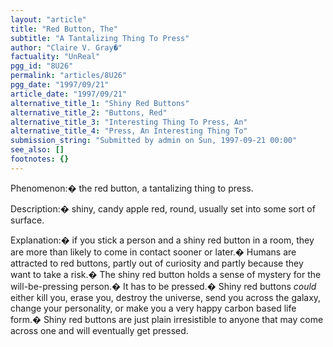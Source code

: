 ```yaml
---
layout: "article"
title: "Red Button, The"
subtitle: "A Tantalizing Thing To Press"
author: "Claire V. Gray�"
factuality: "UnReal"
pgg_id: "8U26"
permalink: "articles/8U26"
pgg_date: "1997/09/21"
article_date: "1997/09/21"
alternative_title_1: "Shiny Red Buttons"
alternative_title_2: "Buttons, Red"
alternative_title_3: "Interesting Thing To Press, An"
alternative_title_4: "Press, An Interesting Thing To"
submission_string: "Submitted by admin on Sun, 1997-09-21 00:00"
see_also: []
footnotes: {}
---
```

<div>
<p>Phenomenon:� the red button, a tantalizing thing to press.</p>
<p>Description:� shiny, candy apple red, round, usually set into some sort of surface.</p>
<p>Explanation:� if you stick a person and a shiny red button in a room, they are more than likely to come in contact sooner or later.� Humans are attracted to red buttons, partly out of curiosity and partly because they want to take a risk.� The shiny red button holds a sense of mystery for the will-be-pressing person.� It has to be pressed.� Shiny red buttons <em>could</em> either kill you, erase you, destroy the universe, send you across the galaxy, change your personality, or make you a very happy carbon based life form.� Shiny red buttons are just plain irresistible to anyone that may come across one and will eventually get pressed. <!--Amazon_CLS_IM_END--></p>
</div>

